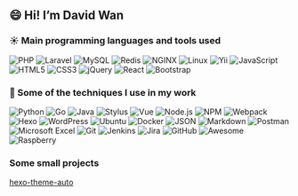 ## 😄 Hi! I’m David Wan

### :sunny:  Main programming languages and tools used

![PHP](https://img.shields.io/badge/-PHP-444444?style=flat-square&logo=php)
![Laravel](https://img.shields.io/badge/-Laravel-444444?style=flat-square&logo=laravel)
![MySQL](https://img.shields.io/badge/-MySQL-444444?style=flat-square&logo=MySQL)
![Redis](https://img.shields.io/badge/-Redis-444444?style=flat-square&logo=Redis)
![NGINX](https://img.shields.io/badge/-NGINX-444444?style=flat-square&logo=NGINX)
![Linux](https://img.shields.io/badge/-Linux-444444?style=flat-square&logo=linux)
![Yii](https://img.shields.io/badge/-Yii2-444444?style=flat-square&logo=Yii)
![JavaScript](https://img.shields.io/badge/-JavaScript-444444?style=flat-square&logo=javascript)
![HTML5](https://img.shields.io/badge/-HTML5-444444?style=flat-square&logo=html5)
![CSS3](https://img.shields.io/badge/-CSS3-444444?style=flat-square&logo=css3)
![jQuery](https://img.shields.io/badge/-jQuery-444444?style=flat-square&logo=jQuery)
![React](https://img.shields.io/badge/-React-444444?style=flat-square&logo=React)
![Bootstrap](https://img.shields.io/badge/-Bootstrap-444444?style=flat-square&logo=Bootstrap)

### 📓 Some of the techniques I use in my work 

![Python](https://img.shields.io/badge/-Python-444444?style=flat-square&logo=python)
![Go](https://img.shields.io/badge/-Go-444444?style=flat-square&logo=go)
![Java](https://img.shields.io/badge/-Java-444444?style=flat-square&logo=java)
![Stylus](https://img.shields.io/badge/-Stylus-444444?style=flat-square&logo=Stylus)
![Vue](https://img.shields.io/badge/-Vue-444444?style=flat-square&logo=Vue.js)
![Node.js](https://img.shields.io/badge/-Node.js-444444?style=flat-square&logo=node.js)
![NPM](https://img.shields.io/badge/-NPM-444444?style=flat-square&logo=NPM)
![Webpack](https://img.shields.io/badge/-Webpack-444444?style=flat-square&logo=Webpack)
![Hexo](https://img.shields.io/badge/-Hexo-444444?style=flat-square&logo=Hexo)
![WordPress](https://img.shields.io/badge/-WordPress-444444?style=flat-square&logo=WordPress)
![Ubuntu](https://img.shields.io/badge/-Ubuntu-444444?style=flat-square&logo=Ubuntu)
![Docker](https://img.shields.io/badge/-Docker-444444?style=flat-square&logo=Docker)
![JSON](https://img.shields.io/badge/-JSON-444444?style=flat-square&logo=JSON)
![Markdown](https://img.shields.io/badge/-Markdown-444444?style=flat-square&logo=Markdown)
![Postman](https://img.shields.io/badge/-Postman-444444?style=flat-square&logo=Postman)
![Microsoft Excel](https://img.shields.io/badge/-Excel-444444?style=flat-square&logo=microsoft-excel)
![Git](https://img.shields.io/badge/-Git-444444?style=flat-square&logo=git)
![Jenkins](https://img.shields.io/badge/-Jenkins-444444?style=flat-square&logo=Jenkins)
![Jira](https://img.shields.io/badge/-Jira-444444?style=flat-square&logo=Jira)
![GitHub](https://img.shields.io/badge/-GitHub-444444?style=flat-square&logo=github)
![Awesome](https://img.shields.io/badge/-Awesome-444444?style=flat-square&logo=awesome-lists)
![Raspberry](https://img.shields.io/badge/-Raspberry-444444?style=flat-square&logo=Raspberry-Pi)

### Some small projects
[hexo-theme-auto](https://github.com/autoload/hexo-theme-auto)
<!--
**autoload/autoload** is a ✨ _special_ ✨ repository because its `README.md` (this file) appears on your GitHub profile.

Here are some ideas to get you started:

- 🔭 I’m currently working on ...
- 🌱 I’m currently learning ...
- 👯 I’m looking to collaborate on ...
- 🤔 I’m looking for help with ...
- 💬 Ask me about ...
- 📫 How to reach me: ...
- 😄 Pronouns: ...
- ⚡ Fun fact: ...
-->
